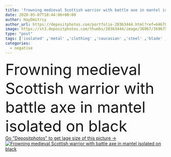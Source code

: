 ```yaml
---
title: 'frowning medieval Scottish warrior with battle axe in mantel isolated on black'
date: 2020-05-07T10:44:06+00:00
author: HayDmitriy
author_url: https://depositphotos.com/portfolio-20363444.html?ref=64678756
image: https://st3.depositphotos.com/thumbs/20363444/image/36967/369675870/api_thumb_450.jpg?forcejpeg=true
type: "post"
tags: ['isolated' ,'metal' ,'clothing' ,'caucasian' ,'steel' ,'blade' ,'man' ,'european' ,'black' ,'dark' ,'antique' ,'vintage' ,'character' ,'emotion' ,'traditional' ,'culture' ,'ancient' ,'negative' ,'angry' ,'knight' ,'weapon' ,'historic' ,'history' ,'handsome' ,'costume' ,'upset' ,'frown' ,'Frowning' ,'historical' ,'warrior' ,'displeased' ,'medieval' ,'redhead' ,'mantle' ,'scottish' ,'unhappy' ,'Scot' ,'bearded' ,'scotland' ,'highlander' ,'scotsman' ,'one person' ,'Studio Shot' ,'battle ax' ,'battle axe' ,'face expression' ]
categories: 
  - negative
---
```

<div aling="center">
            <font size="60"> Frowning medieval Scottish warrior with battle axe in mantel isolated on black</font>   
</div>
<div>
    <a href='https://st3.depositphotos.com/thumbs/20363444/image/36967/369675870/api_thumb_450.jpg?forcejpeg=true?ref=64678756' target=_blank > Go "Depositphotos" to get lage size of this picture ->
        <img href='https://st3.depositphotos.com/thumbs/20363444/image/36967/369675870/api_thumb_450.jpg?forcejpeg=true?ref=64678756' src='https://st3.depositphotos.com/20363444/36967/i/950/depositphotos_369675870-stock-photo-frowning-medieval-scottish-warrior-battle.jpg?forcejpeg=true' alt='Frowning medieval Scottish warrior with battle axe in mantel isolated on black' >
    </a>
</div>
